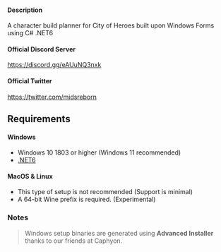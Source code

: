 #### Description
A character build planner for City of Heroes built upon Windows Forms using C# .NET6

#### Official Discord Server
https://discord.gg/eAUuNQ3nxk

#### Official Twitter
https://twitter.com/midsreborn

## Requirements

#### Windows
   * Windows 10 1803 or higher (Windows 11 recommended)
   * [.NET6](https://dotnet.microsoft.com/en-us/download/dotnet/thank-you/runtime-desktop-6.0.8-windows-x64-installer)
   
#### MacOS & Linux
   * This type of setup is not recommended (Support is minimal)
   * A 64-bit Wine prefix is required. (Experimental)

### Notes
>Windows setup binaries are generated using **Advanced Installer** thanks to our friends at Caphyon.
